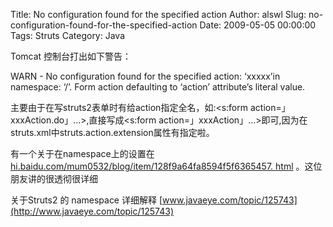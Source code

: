 Title: No configuration found for the specified action
Author: alswl
Slug: no-configuration-found-for-the-specified-action
Date: 2009-05-05 00:00:00
Tags: Struts
Category: Java

Tomcat 控制台打出如下警告：

WARN - No configuration found for the specified action: ‘xxxxx’in namespace:
‘/’. Form action defaulting to ‘action’ attribute’s literal value.

主要由于在写struts2表单时有给action指定全名，如:<s:form action=」xxxAction.do」…>,直接写成<s:form
action=」xxxAction」…>即可,因为在struts.xml中struts.action.extension属性有指定啦。

有一个关于在namespace上的设置在 [hi.baidu.com/mum0532/blog/item/128f9a64fa8594f5f6365457.
html](http://hi.baidu.com/mum0532/blog/item/128f9a64fa8594f5f6365457.html)
。这位朋友讲的很透彻很详细

关于Struts2 的 namespace 详细解释
[www.javaeye.com/topic/125743](http://www.javaeye.com/topic/125743)

